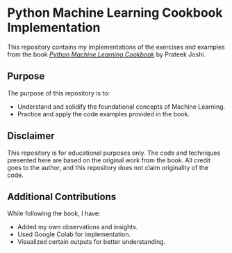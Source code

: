 # Python Machine Learning Cookbook Implementation

This repository contains my implementations of the exercises and examples from the book *[Python Machine Learning Cookbook]([https://example.com](https://www.packtpub.com/en-ie/product/python-machine-learning-cookbook-9781789800753))* by Prateek Joshi. 

## Purpose

The purpose of this repository is to:
- Understand and solidify the foundational concepts of Machine Learning.
- Practice and apply the code examples provided in the book.

## Disclaimer

This repository is for educational purposes only. The code and techniques presented here are based on the original work from the book. All credit goes to the author, and this repository does not claim originality of the code.

## Additional Contributions

While following the book, I have:
- Added my own observations and insights.
- Used Google Colab for implementation.
- Visualized certain outputs for better understanding.
